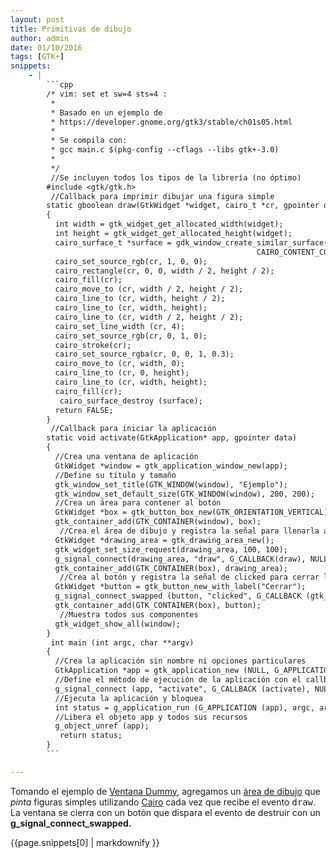 ```yaml
---
layout: post
title: Primitivas de dibujo
author: admin
date: 01/10/2016
tags: [GTK+]
snippets: 
    - |
        ```cpp
        /* vim: set et sw=4 sts=4 :
         *
         * Basado en un ejemplo de
         * https://developer.gnome.org/gtk3/stable/ch01s05.html
         *
         * Se compila con:
         * gcc main.c $(pkg-config --cflags --libs gtk+-3.0)
         *
         */
         //Se incluyen todos los tipos de la librería (no óptimo)
        #include <gtk/gtk.h>
         //Callback para imprimir dibujar una figura simple
        static gboolean draw(GtkWidget *widget, cairo_t *cr, gpointer data)
        {
          int width = gtk_widget_get_allocated_width(widget);
          int height = gtk_widget_get_allocated_height(widget);
          cairo_surface_t *surface = gdk_window_create_similar_surface(gtk_widget_get_window(widget),
                                                       CAIRO_CONTENT_COLOR, width, height);
          cairo_set_source_rgb(cr, 1, 0, 0);
          cairo_rectangle(cr, 0, 0, width / 2, height / 2);
          cairo_fill(cr);
          cairo_move_to (cr, width / 2, height / 2);
          cairo_line_to (cr, width, height / 2);
          cairo_line_to (cr, width, height);
          cairo_line_to (cr, width / 2, height / 2);
          cairo_set_line_width (cr, 4);
          cairo_set_source_rgb(cr, 0, 1, 0);
          cairo_stroke(cr);
          cairo_set_source_rgba(cr, 0, 0, 1, 0.3);
          cairo_move_to (cr, width, 0);
          cairo_line_to (cr, 0, height);
          cairo_line_to (cr, width, height);
          cairo_fill(cr);
           cairo_surface_destroy (surface);
          return FALSE;
        }
         //Callback para iniciar la aplicación
        static void activate(GtkApplication* app, gpointer data)
        {
          //Crea una ventana de aplicación
          GtkWidget *window = gtk_application_window_new(app);
          //Define su título y tamaño
          gtk_window_set_title(GTK_WINDOW(window), "Ejemplo");
          gtk_window_set_default_size(GTK_WINDOW(window), 200, 200);
          //Crea un área para contener al botón
          GtkWidget *box = gtk_button_box_new(GTK_ORIENTATION_VERTICAL);
          gtk_container_add(GTK_CONTAINER(window), box);
           //Crea el área de dibujo y registra la señal para llenarla al exponerse
          GtkWidget *drawing_area = gtk_drawing_area_new();
          gtk_widget_set_size_request(drawing_area, 100, 100);
          g_signal_connect(drawing_area, "draw", G_CALLBACK(draw), NULL);
          gtk_container_add(GTK_CONTAINER(box), drawing_area);
           //Crea al botón y registra la señal de clicked para cerrar la aplicación
          GtkWidget *button = gtk_button_new_with_label("Cerrar");
          g_signal_connect_swapped (button, "clicked", G_CALLBACK (gtk_widget_destroy), window);
          gtk_container_add(GTK_CONTAINER(box), button);
           //Muestra todos sus componentes
          gtk_widget_show_all(window);
        }
         int main (int argc, char **argv)
        {
          //Crea la aplicación sin nombre ni opciones particulares
          GtkApplication *app = gtk_application_new (NULL, G_APPLICATION_FLAGS_NONE);
          //Define el método de ejecución de la aplicación con el callback
          g_signal_connect (app, "activate", G_CALLBACK (activate), NULL);
          //Ejecuta la aplicación y bloquea
          int status = g_application_run (G_APPLICATION (app), argc, argv);
          //Libera el objeto app y todos sus recursos
          g_object_unref (app);
           return status;
        }
        ```

---
```

<div class="entry-content">
						<p>Tomando el ejemplo de <a title="Ventana dummy" href="/2010/08/21/Ventana-dummy.html">Ventana Dummy</a>, agregamos un <a href="https://developer.gnome.org/gtk3/stable/GtkDrawingArea.html">área de dibujo</a> que <em>pinta</em> figuras simples utilizando <a href="https://www.cairographics.org/">Cairo</a> cada vez que recibe el evento <tt>draw</tt>. La ventana se cierra con un botón que dispara el evento de destruir con un <strong>g_signal_connect_swapped.</strong></p>
<div><div>{{page.snippets[0] | markdownify }}</div></div>
											</div>
